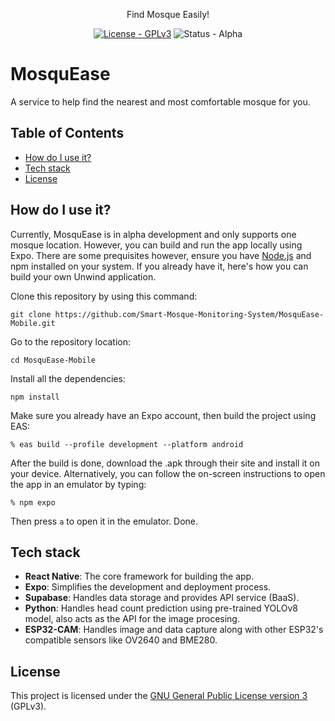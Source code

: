 <p align="center">
  Find Mosque Easily!<p>
  </p>
<p align="center">
  <a href ="https://www.gnu.org/licenses/gpl-3.0"><img src="https://img.shields.io/badge/License-GPLv3-blue.svg" alt="License - GPLv3"></a>
  <img src="https://img.shields.io/badge/status-alpha-orange" alt="Status - Alpha"></a>
</p>

# MosquEase
A service to help find the nearest and most comfortable mosque for you.

## Table of Contents
- [How do I use it?](#howtouse)
- [Tech stack](#techstack)
- [License](#license)

## How do I use it?
<a name="howtouse"></a>
Currently, MosquEase is in alpha development and only supports one mosque location. However, you can build and run the app locally using Expo.
There are some prequisites however, ensure you have [Node.js](https://nodejs.org/en) and npm installed on your system. If you already have it, here's how you can build your own Unwind application.

Clone this repository by using this command:

    git clone https://github.com/Smart-Mosque-Monitoring-System/MosquEase-Mobile.git

Go to the repository location:

    cd MosquEase-Mobile

Install all the dependencies:

    npm install

Make sure you already have an Expo account, then build the project using EAS:

    % eas build --profile development --platform android

After the build is done, download the .apk through their site and install it on your device. Alternatively, you can follow the on-screen instructions to open the app in an emulator by typing:

    % npm expo

Then press `a` to open it in the emulator. Done.

## Tech stack
<a name="techstack"></a>
- **React Native**: The core framework for building the app.
- **Expo**: Simplifies the development and deployment process.
- **Supabase**: Handles data storage and provides API service (BaaS).
- **Python**: Handles head count prediction using pre-trained YOLOv8 model, also acts as the API for the image procesing.
- **ESP32-CAM**: Handles image and data capture along with other ESP32's compatible sensors like OV2640 and BME280.

## License
<a name="license"></a>
This project is licensed under the [GNU General Public License version 3](https://www.gnu.org/licenses/gpl-3.0) (GPLv3).
